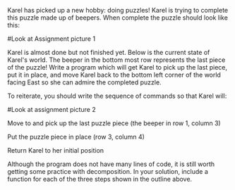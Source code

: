 Karel has picked up a new hobby: doing puzzles! Karel is trying to complete this puzzle made up of beepers. When complete the puzzle should look like this:

#Look at Assignment picture 1

Karel is almost done but not finished yet. Below is the current state of Karel's world. The beeper in the bottom most row represents the last piece of the puzzle! Write a program which will get Karel to pick up the last piece, put it in place, and move Karel back to the bottom left corner of the world facing East so she can admire the completed puzzle.


To reiterate, you should write the sequence of commands so that Karel will:

#Look at assignment picture 2

Move to and pick up the last puzzle piece (the beeper in row 1, column 3)



Put the puzzle piece in place (row 3, column 4)



Return Karel to her initial position

Although the program does not have many lines of code, it is still worth getting some practice with decomposition. In your solution, include a function for each of the three steps shown in the outline above.
